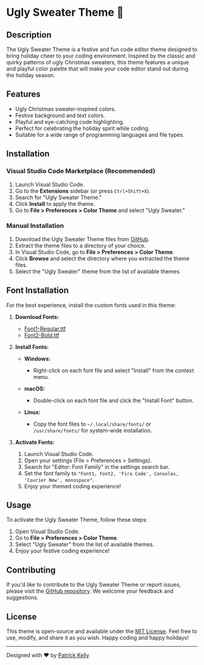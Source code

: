 # Ugly Sweater Theme 🎄

<!-- ![Ugly Sweater Theme Preview](preview.png) -->

## Description

The Ugly Sweater Theme is a festive and fun code editor theme designed to bring holiday cheer to your coding environment. Inspired by the classic and quirky patterns of ugly Christmas sweaters, this theme features a unique and playful color palette that will make your code editor stand out during the holiday season.

## Features

- Ugly Christmas sweater-inspired colors.
- Festive background and text colors.
- Playful and eye-catching code highlighting.
- Perfect for celebrating the holiday spirit while coding.
- Suitable for a wide range of programming languages and file types.

## Installation

### Visual Studio Code Marketplace (Recommended)

1. Launch Visual Studio Code.
2. Go to the **Extensions** sidebar (or press `Ctrl+Shift+X`).
3. Search for "Ugly Sweater Theme."
4. Click **Install** to apply the theme.
5. Go to **File > Preferences > Color Theme** and select "Ugly Sweater."

### Manual Installation

1. Download the Ugly Sweater Theme files from [GitHub](https://github.com/patgpt/ugly-sweater-theme).
2. Extract the theme files to a directory of your choice.
3. In Visual Studio Code, go to **File > Preferences > Color Theme**.
4. Click **Browse** and select the directory where you extracted the theme files.
5. Select the "Ugly Sweater" theme from the list of available themes.

## Font Installation

For the best experience, install the custom fonts used in this theme:

1. **Download Fonts:**

   - [Font1-Regular.ttf](font-download-link1)
   - [Font2-Bold.ttf](font-download-link2)

2. **Install Fonts:**

   - **Windows:**
     - Right-click on each font file and select "Install" from the context menu.

   - **macOS:**
     - Double-click on each font file and click the "Install Font" button.

   - **Linux:**
     - Copy the font files to `~/.local/share/fonts/` or `/usr/share/fonts/` for system-wide installation.

3. **Activate Fonts:**

   1. Launch Visual Studio Code.
   2. Open your settings (File > Preferences > Settings).
   3. Search for "Editor: Font Family" in the settings search bar.
   4. Set the font family to `"Font1, Font2, 'Fira Code', Consolas, 'Courier New', monospace"`.
   5. Enjoy your themed coding experience!

## Usage

To activate the Ugly Sweater Theme, follow these steps:

1. Open Visual Studio Code.
2. Go to **File > Preferences > Color Theme**.
3. Select "Ugly Sweater" from the list of available themes.
4. Enjoy your festive coding experience!

## Contributing

If you'd like to contribute to the Ugly Sweater Theme or report issues, please visit the [GitHub repository](https://github.com/patgpt/ugly-sweater-theme). We welcome your feedback and suggestions.

## License

This theme is open-source and available under the [MIT License](LICENSE). Feel free to use, modify, and share it as you wish. Happy coding and happy holidays!

---

Designed with ❤️ by [Patrick Kelly](https://github.com/patgpt)
